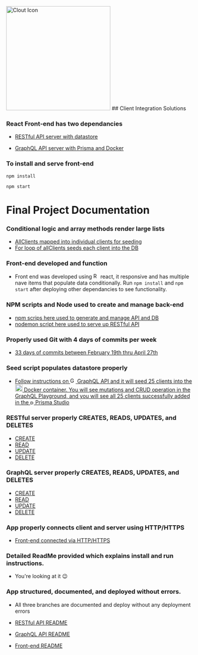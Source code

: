 <img src="https://raw.githubusercontent.com/krymarie/Final-FullStack-FrontEnd/master/src/components/Logo/cloutLogo.png" width="280" alt="Clout Icon">
## Client Integration Solutions

### React Front-end has two dependancies

- [RESTful API server with datastore](https://github.com/krymarie/Final-FullStack-API)

- [GraphQL API server with Prisma and Docker](https://github.com/krymarie/GraphQL-API-Node-Server)

### To install and serve front-end

```
npm install
```

```
npm start
```

# Final Project Documentation

### Conditional logic and array methods render large lists

- [AllClients mapped into individual clients for seeding](https://github.com/krymarie/GraphQL-API-Node-Server/blob/master/prisma/seed.js#L11)
- [For loop of allClients seeds each client into the DB](https://github.com/krymarie/GraphQL-API-Node-Server/blob/master/prisma/seed.js#L26)

### Front-end developed and function

- Front end was developed using <img src="https://rawgit.com/gorangajic/react-icons/master/react-icons.svg" width="15" alt="React Icon"> react, it responsive and has multiple nave items that populate data conditionally. Run `npm install` and `npm start` after deploying other dependancies to see functionality.

### NPM scripts and Node used to create and manage back-end

- [npm scrips here used to generate and manage API and DB](https://github.com/krymarie/GraphQL-API-Node-Server/blob/master/package.json#L11)
- [nodemon script here used to serve up RESTful API](https://github.com/krymarie/Final-FullStack-API/blob/master/package.json#L8)

### Properly used Git with 4 days of commits per week

- [33 days of commits between February 19th thru April 27th](https://github.com/krymarie)

### Seed script populates datastore properly

- [Follow instructions on <img src="https://encrypted-tbn0.gstatic.com/images?q=tbn:ANd9GcRvM8_0u5jqs7UY57Q-QgKtr6DCwIpXBLg1OvH2TFdghpyYqhdH&s" width="15" alt="GraphQL Icon"> GraphQL API and it will seed 25 clients into the <img src="https://cdn3.iconfinder.com/data/icons/social-media-2169/24/social_media_social_media_logo_docker-512.png" width="20" alt="Docker Icon"> Docker container. You will see mutations and CRUD operation in the GraphQL Playground, and you will see all 25 clients successfully added in the <img src="https://seeklogo.com/images/P/prisma-logo-3805665B69-seeklogo.com.png" width="10" alt="Prisma Icon"> Prisma Studio](https://github.com/krymarie/GraphQL-API-Node-Server)

### RESTful server properly CREATES, READS, UPDATES, and DELETES

- [CREATE](https://github.com/krymarie/Final-FullStack-API/blob/master/controllers/feed.js#L19)
- [READ](https://github.com/krymarie/Final-FullStack-API/blob/master/controllers/feed.js#L1)
- [UPDATE](https://github.com/krymarie/Final-FullStack-API/blob/master/controllers/feed.js#L39)
- [DELETE](https://github.com/krymarie/Final-FullStack-API/blob/master/controllers/feed.js#L81)

### GraphQL server properly CREATES, READS, UPDATES, and DELETES

- [CREATE](https://github.com/krymarie/GraphQL-API-Node-Server/blob/master/controllers/feed.js#L34)
- [READ](https://github.com/krymarie/GraphQL-API-Node-Server/blob/master/controllers/feed.js#L10)
- [UPDATE](https://github.com/krymarie/GraphQL-API-Node-Server/blob/master/controllers/feed.js#L95)
- [DELETE](https://github.com/krymarie/GraphQL-API-Node-Server/blob/master/controllers/feed.js#L143)

### App properly connects client and server using HTTP/HTTPS

- [Front-end connected via HTTP/HTTPS](https://github.com/krymarie/Final-FullStack-FrontEnd/blob/master/src/App.js#L65)

### Detailed ReadMe provided which explains install and run instructions.

- You're looking at it :wink:

### App structured, documented, and deployed without errors.

- All three branches are documented and deploy without any deployment errors

- [RESTful API README](https://github.com/krymarie/Final-FullStack-API/blob/master/README.md)
- [GraphQL API README](https://github.com/krymarie/GraphQL-API-Node-Server/blob/master/README.md)
- [Front-end README](https://github.com/krymarie/Final-FullStack-FrontEnd/blob/master/README.md)
